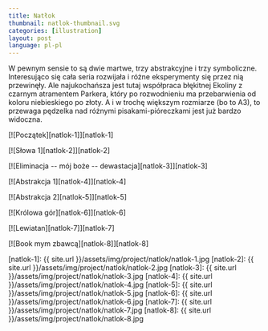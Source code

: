 ```yaml
---
title: Natłok
thumbnail: natlok-thumbnail.svg
categories: [illustration]
layout: post
language: pl-pl
---
```


W pewnym sensie to są dwie martwe, trzy abstrakcyjne i trzy symboliczne. Interesująco się cała seria rozwijała i różne eksperymenty się przez nią przewinęły. Ale najukochańsza jest tutaj współpraca błękitnej Ekoliny z czarnym atramentem Parkera, który po rozwodnieniu ma przebarwienia od koloru niebieskiego po złoty. A i w trochę większym rozmiarze (bo to A3), to przewaga pędzelka nad różnymi pisakami-pióreczkami jest już bardzo widoczna.

[![Początek][natlok-1]][natlok-1]

[![Słowa 1][natlok-2]][natlok-2]

[![Eliminacja -- mój boże -- dewastacja][natlok-3]][natlok-3]

[![Abstrakcja 1][natlok-4]][natlok-4]

[![Abstrakcja 2][natlok-5]][natlok-5]

[![Królowa gór][natlok-6]][natlok-6]

[![Lewiatan][natlok-7]][natlok-7]

[![Book mym zbawcą][natlok-8]][natlok-8]

[natlok-1]: {{ site.url }}/assets/img/project/natlok/natlok-1.jpg
[natlok-2]: {{ site.url }}/assets/img/project/natlok/natlok-2.jpg
[natlok-3]: {{ site.url }}/assets/img/project/natlok/natlok-3.jpg
[natlok-4]: {{ site.url }}/assets/img/project/natlok/natlok-4.jpg
[natlok-5]: {{ site.url }}/assets/img/project/natlok/natlok-5.jpg
[natlok-6]: {{ site.url }}/assets/img/project/natlok/natlok-6.jpg
[natlok-7]: {{ site.url }}/assets/img/project/natlok/natlok-7.jpg
[natlok-8]: {{ site.url }}/assets/img/project/natlok/natlok-8.jpg